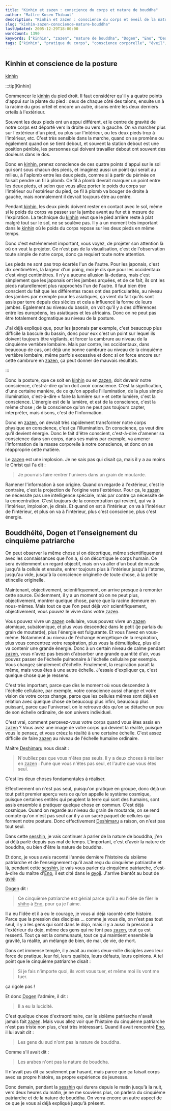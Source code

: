 ```yaml
---
title: "Kinhin et zazen : conscience du corps et nature de bouddha"
author: "Maître Kosen Thibaut"
description: "Kinhin et zazen : conscience du corps et éveil de la nature de bouddha au cœur de la sesshin."
slug: "kinhin-zazen-conscience-nature-bouddha"
lastUpdated: 2005-12-29T18:00:00
wordCount: 1390
keywords: ["kinhin", "zazen", "nature de bouddha", "Dogen", "Eno", "Deshimaru", "cinquième patriarche", "sesshin", "shiho", "conscience"]
tags: ["kinhin", "pratique du corps", "conscience corporelle", "éveil", "nature de bouddha", "transmission", "patriarches", "physiologie zen", "enseignement de Dogen", "culture japonaise"]
---
```


## Kinhin et conscience de la posture

<abbr title="Marche méditative lente.">kinhin</abbr>

:::tip[Kinhin]

Commencer le <abbr title="Marche méditative lente.">kinhin</abbr> du pied droit. Il faut considérer qu'il y a quatre points d'appui sur la plante du pied : deux de chaque côté des talons, ensuite un à la racine du gros orteil et encore un autre, disons entre les deux derniers orteils à l'extérieur.

Souvent les deux pieds ont un appui différent, et le centre de gravité de notre corps est déporté vers la droite ou vers la gauche. On va marcher plus sur l'extérieur d'un pied, ou plus sur l'intérieur, ou les deux pieds trop à l'intérieur, etc. C'est très sensible dans la marche, quand on se promène ou également quand on se tient debout, et souvent la station debout est une position pénible, les personnes qui doivent travailler debout ont souvent des douleurs dans le dos.

Donc en <abbr title="Marche méditative lente.">kinhin</abbr>, prenez conscience de ces quatre points d'appui sur le sol qui sont sous chacun des pieds, et imaginez aussi un point qui serait au milieu, à l'aplomb entre les deux pieds, comme si à partir du périnée on faisait pendre un fil à plomb. Ce fil à plomb devrait marquer un point entre les deux pieds, et selon que vous allez porter le poids du corps sur l'intérieur ou l'extérieur du pied, ce fil à plomb va bouger de droite à gauche, mais normalement il devrait toujours être au centre.

Pendant <abbr title="Marche méditative lente.">kinhin</abbr>, les deux pieds doivent rester en contact avec le sol, même si le poids du corps va passer sur la jambe avant au fur et à mesure de l'expiration. La technique du <abbr title="Marche méditative lente.">kinhin</abbr> veut que le pied arrière reste à plat malgré tout sur le sol, ne se soulève pas. Il y a un moment très important dans le <abbr title="Marche méditative lente.">kinhin</abbr> où le poids du corps repose sur les deux pieds en même temps.

Donc c'est extrêmement important, vous voyez, de projeter son attention là où on veut la projeter. Ce n'est pas de la visualisation, c'est de l'observation toute simple de notre corps, donc ça requiert toute notre attention.

Les pieds ne sont pas trop écartés l'un de l'autre. Pour les japonais, c'est dix centimètres, la largeur d'un poing, moi je dis que pour les occidentaux c'est vingt centimètres. Il n'y a aucune allusion là-dedans, mais c'est simplement que les japonais ont les jambes arquées, et de ce fait, ils ont les pieds naturellement plus rapprochés l'un de l'autre. Il faut bien être conscient du fait que les différentes races ont des particularités, au niveau des jambes par exemple pour les asiatiques, ça vient du fait qu'ils sont assis par terre depuis des siècles et cela a influencé la forme de leurs jambes. Egalement au niveau du bassin, on voit qu'il y a des différences entre les européens, les asiatiques et les africains. Donc on ne peut pas être totalement dogmatique au niveau de la posture.

J'ai déjà expliqué que, pour les japonais par exemple, c'est beaucoup plus difficile la bascule du bassin, donc pour eux c'est un point sur lequel ils doivent toujours être vigilants, et forcer la cambrure au niveau de la cinquième vertèbre lombaire. Mais par contre, les occidentaux, dans beaucoup de cas, ont déjà une bonne cambrure au niveau de la cinquième vertèbre lombaire, même parfois excessive et donc si on force encore sur cette cambrure en <abbr title="Méditation assise.">zazen</abbr>, ça peut donner de mauvais résultats.

:::

Donc la posture, que ce soit en <abbr title="Marche méditative lente.">kinhin</abbr> ou en <abbr title="Méditation assise.">zazen</abbr>, doit devenir notre conscience, c'est-à-dire qu'on doit avoir conscience. C'est la signification, d'une certaine manière, de ce qu'on appelle l'illumination, de la plus simple illumination, c'est-à-dire « faire la lumière sur » et cette lumière, c'est la conscience. L'énergie est de la lumière, et est de la conscience, c'est la même chose ; de la conscience qu'on ne peut pas toujours capter, interpréter, mais disons, c'est de l'information.

Donc en <abbr title="Méditation assise.">zazen</abbr>, on devrait très rapidement transformer notre corps physique en conscience, c'est ça l'illumination. En conscience, ça veut dire qu'il devient énergie. Donc le fait d'être conscient, c'est-à-dire d'amener sa conscience dans son corps, dans ses mains par exemple, va amener l'information de la masse corporelle à notre conscience, et donc on se réapproprie cette matière.

Le <abbr title="Méditation assise.">zazen</abbr> est une implosion. Je ne sais pas qui disait ça, mais il y a au moins le Christ qui l'a dit : 

> Je pourrais faire rentrer l'univers dans un grain de moutarde.

Ramener l'information à son origine. Quand on regarde à l'extérieur, c'est le contraire, c'est la projection de l'origine vers l'extérieur. Pour ça, le <abbr title="Méditation assise.">zazen</abbr> ne nécessite pas une intelligence spéciale, mais par contre ça nécessite de la concentration. C'est toujours de la concentration qui revient, qui va à l'intérieur, implosion, je dirais. Et quand on est à l'intérieur, on va à l'intérieur de l'intérieur, et plus on va à l'intérieur, plus c'est conscience, plus c'est énergie.

## Bouddhéité, Dogen et l’enseignement du cinquième patriarche

On peut observer la même chose si on décortique, même scientifiquement avec les connaissances que l'on a, si on décortique le corps humain. Ce sera évidemment un regard objectif, mais on va aller d'un bout de muscle jusqu'à la cellule et ensuite, entrer toujours plus à l'intérieur jusqu'à l'atome, jusqu'au vide, jusqu'à la conscience originelle de toute chose, à la petite étincelle originelle.

Maintenant, objectivement, scientifiquement, on arrive presque à remonter cette source. Evidemment, il y a un moment où on ne peut plus, objectivement, montrer quelque chose, parce que la racine demeure en nous-mêmes. Mais tout ce que l'on peut déjà voir scientifiquement, objectivement, vous pouvez le vivre dans votre <abbr title="Méditation assise.">zazen</abbr>.

Vous pouvez vivre un <abbr title="Méditation assise.">zazen</abbr> cellulaire, vous pouvez vivre un <abbr title="Méditation assise.">zazen</abbr> atomique, subatomique, et plus vous descendez dans le petit (je parlais du grain de moutarde), plus l'énergie est fulgurante. Et vous l'avez en vous-même. Notamment au niveau de l'échange énergétique de la respiration, plus vous concentrez votre respiration, plus vous la démultipliez, plus elle va contenir une grande énergie. Donc à un certain niveau de calme pendant <abbr title="Méditation assise.">zazen</abbr>, vous n'avez pas besoin d'absorber une grande quantité d'air, vous pouvez passer de l'échelle pulmonaire à l'échelle cellulaire par exemple. Vous changez simplement d'échelle. Finalement, la respiration paraît la même, mais vous êtes à une autre échelle. J'essaie d'expliquer ça, c'est quelque chose que je ressens.

C'est très important, parce que dès le moment où vous descendez à l'échelle cellulaire, par exemple, votre conscience aussi change et votre vision de votre corps change, parce que les cellules mêmes sont déjà en relation avec quelque chose de beaucoup plus infini, beaucoup plus puissant, parce que l'universel, on le retrouve dès qu'on se détache un peu de son échelle ordinaire, de son univers individuel.

C'est vrai, comment percevez-vous votre corps quand vous êtes assis en <abbr title="Méditation assise.">zazen</abbr>&nbsp;? Vous avez une image de votre corps qui devient la réalité, puisque vous le pensez, et vous créez la réalité à une certaine échelle. C'est assez difficile de faire <abbr title="Méditation assise.">zazen</abbr> au niveau de l'échelle humaine ordinaire.

Maître <abbr title="Taisen Deshimaru, maître zen ayant diffusé le zen en Europe.">Deshimaru</abbr> nous disait : 

> N'oubliez pas que vous n'êtes pas seuls. Il y a deux choses à réaliser en <abbr title="Méditation assise.">zazen</abbr> : l'une que vous n'êtes pas seul, et l'autre que vous êtes seul.

C'est les deux choses fondamentales à réaliser.

Effectivement on n'est pas seul, puisqu'on pratique en groupe, donc déjà un tout petit premier aperçu vers ce qu'on appelle le système cosmique, puisque certaines entités qui peuplent la terre qui sont des humains, sont assis ensemble à pratiquer quelque chose en commun. C'est déjà cosmique. Quand on regarde au niveau du grain de moutarde, on se rend compte qu'on n'est pas seul car il y a un sacré paquet de cellules qui forment notre posture. Donc effectivement <abbr title="Taisen Deshimaru, maître zen ayant diffusé le zen en Europe.">Deshimaru</abbr> a raison, on n'est pas tout seul.

Dans cette <abbr title="Littéralement : toucher l'esprit. Période de pratique intensive de zazen.">sesshin</abbr>, je vais continuer à parler de la nature de bouddha, j'en ai déjà parlé depuis pas mal de temps. L'important, c'est d'avoir la nature de bouddha, ou bien d'être la nature de bouddha.

Et donc, je vous avais raconté l'année dernière l'histoire du sixième patriarche et de l'enseignement qu'il avait reçu du cinquième patriarche et là, pendant cette <abbr title="Littéralement : toucher l'esprit. Période de pratique intensive de zazen.">sesshin</abbr>, je vais vous parler du cinquième patriarche, c'est-à-dire du maître d'<abbr title="Maître zen chinois du VIIe siècle, sixième patriarche.">Eno</abbr>, il est cité dans le <abbr title="Recueil du Shobogenzo de Maître Dogen.">gyoji</abbr>. J'arrive bientôt au bout de <abbr title="Recueil du Shobogenzo de Maître Dogen.">gyoji</abbr>.

<abbr title="Maître fondateur du zen Soto au Japon.">Dogen</abbr> dit : 

> Ce cinquième patriarche est génial parce qu'il a eu l'idée de filer le <abbr title="Transmission formelle de l'enseignement dans le zen.">shiho</abbr> à <abbr title="Maître zen chinois du VIIe siècle, sixième patriarche.">Eno</abbr>, pour ça je l'aime.

Il a eu l'idée et il a eu le courage, je vous ai déjà raconté cette histoire. Parce que la pression des disciples ... comme je vous dis, on n'est pas tout seul, il y a les gens qui sont dans le dojo, mais il y a aussi la pression à l'extérieur du dojo, même des gens qui ne font pas <abbr title="Méditation assise.">zazen</abbr>, tout ça est ressenti. Tout ça est la communauté, tout ce qui maintient ensemble la gravité, la réalité, un mélange de bien, de mal, de vie, de mort.

Dans cet immense temple, il y avait au moins deux-mille disciples avec leur force de pratique, leur foi, leurs qualités, leurs défauts, leurs opinions. A tel point que le cinquième patriarche disait : 

> Si je fais n'importe quoi, ils vont vous tuer, et même moi ils vont me tuer.

ça rigole pas&nbsp;!

Et donc <abbr title="Maître fondateur du zen Soto au Japon.">Dogen</abbr> l'admire, il dit : 

> Il a eu la lucidité.

C'est quelque chose d'extraordinaire, car le sixième patriarche n'avait jamais fait <abbr title="Méditation assise.">zazen</abbr>. Mais vous allez voir que l'histoire du cinquième patriarche n'est pas triste non plus, c'est très intéressant. Quand il avait rencontré <abbr title="Maître zen chinois du VIIe siècle, sixième patriarche.">Eno</abbr>, il lui avait dit : 

> Les gens du sud n'ont pas la nature de bouddha.

Comme s'il avait dit : 

> Les arabes n'ont pas la nature de bouddha.

Il n'avait pas dit ça seulement par hasard, mais parce que ça faisait corps avec sa propre histoire, sa propre expérience de jeunesse.

Donc demain, pendant la <abbr title="Littéralement : toucher l'esprit. Période de pratique intensive de zazen.">sesshin</abbr> qui durera depuis le matin jusqu'à la nuit, vers deux heures du matin, je ne me souviens plus, on parlera du cinquième patriarche et de la nature de bouddha. On verra encore un autre aspect de ce que je vous ai déjà expliqué jusqu'à présent.
